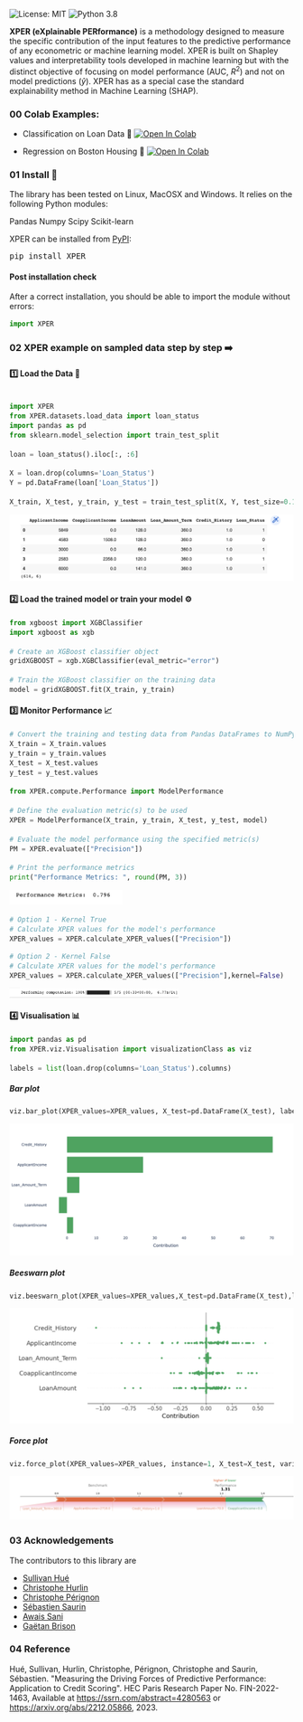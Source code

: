 ![License: MIT](https://img.shields.io/badge/license-MIT-yellow.svg)
![Python 3.8](https://img.shields.io/badge/python-3.8%20%7C%203.9%20%7C%203.10-blue)


**XPER (eXplainable PERformance)** is a methodology designed to measure the specific contribution of the input features to the predictive performance of any econometric or machine learning model. XPER is built on Shapley values and interpretability tools developed in machine learning but with the distinct objective of focusing on model performance (AUC, $R^2$) and not on model predictions ($\hat{y}$). XPER has as a special case the standard explainability method in Machine Learning (SHAP).

 
### 00 Colab Examples:
* Classification on Loan Data 🎯
[![Open In Colab](https://colab.research.google.com/assets/colab-badge.svg)](https://colab.research.google.com/drive/1K-_wSENq-s1PUZys-cyJ8zIViRd0gdl2?usp=sharing)


* Regression on Boston Housing 🎯
[![Open In Colab](https://colab.research.google.com/assets/colab-badge.svg)](https://colab.research.google.com/drive/16Jahf7JbRB2Y62xXbaE617k9GU5cD1Nk?usp=sharing)

### 01 Install 🚀
The library has been tested on Linux, MacOSX and Windows. It relies on the following Python modules:

Pandas
Numpy
Scipy
Scikit-learn

XPER can be installed from [PyPI](https://pypi.org/project/XPER):

<pre>
pip install XPER
</pre>

#### Post installation check
After a correct installation, you should be able to import the module without errors:

```python
import XPER
```

### 02 XPER example on sampled data step by step ➡️


#### 1️⃣ Load the Data 💽


```python

import XPER
from XPER.datasets.load_data import loan_status
import pandas as pd
from sklearn.model_selection import train_test_split

loan = loan_status().iloc[:, :6]

X = loan.drop(columns='Loan_Status')
Y = pd.DataFrame(loan['Loan_Status'])

X_train, X_test, y_train, y_test = train_test_split(X, Y, test_size=0.15, random_state=3)
```
![loan](images/dataset.png)


#### 2️⃣ Load the trained model or train your model ⚙️

```python
from xgboost import XGBClassifier
import xgboost as xgb

# Create an XGBoost classifier object
gridXGBOOST = xgb.XGBClassifier(eval_metric="error")

# Train the XGBoost classifier on the training data
model = gridXGBOOST.fit(X_train, y_train)

```

#### 3️⃣ Monitor Performance 📈

```python
# Convert the training and testing data from Pandas DataFrames to NumPy arrays
X_train = X_train.values
y_train = y_train.values
X_test = X_test.values
y_test = y_test.values

from XPER.compute.Performance import ModelPerformance

# Define the evaluation metric(s) to be used
XPER = ModelPerformance(X_train, y_train, X_test, y_test, model)

# Evaluate the model performance using the specified metric(s)
PM = XPER.evaluate(["Precision"])

# Print the performance metrics
print("Performance Metrics: ", round(PM, 3))

```
<img src="images/perf.png" alt="metrics" width="200">

```python
# Option 1 - Kernel True
# Calculate XPER values for the model's performance
XPER_values = XPER.calculate_XPER_values(["Precision"])
```

```python
# Option 2 - Kernel False
# Calculate XPER values for the model's performance
XPER_values = XPER.calculate_XPER_values(["Precision"],kernel=False)
```
<img src="images/kernel-false.png" alt="metrics" width="300">

#### 4️⃣ Visualisation 📊

```python
import pandas as pd
from XPER.viz.Visualisation import visualizationClass as viz

labels = list(loan.drop(columns='Loan_Status').columns)
```

##### Bar plot 

```python
viz.bar_plot(XPER_values=XPER_values, X_test=pd.DataFrame(X_test), labels=labels, p=6,percentage=True)
```
![sample](images/chart3.png)


##### Beeswarn plot

```python
viz.beeswarn_plot(XPER_values=XPER_values,X_test=pd.DataFrame(X_test),labels=labels)
```
![sample](images/chart5.png)

##### Force plot

```python
viz.force_plot(XPER_values=XPER_values, instance=1, X_test=X_test, variable_name=labels, figsize=(16,4))
```
![sample](images/chart2.png)

### 03 Acknowledgements

The contributors to this library are 
* [Sullivan Hué](https://www.amse-aixmarseille.fr/fr/membres/hu%C3%A9)
* [Christophe Hurlin](https://sites.google.com/view/christophe-hurlin/home)
* [Christophe Pérignon](https://www.hec.edu/fr/faculty-research/faculty-directory/faculty-member/perignon-christophe)
* [Sébastien Saurin](https://papers.ssrn.com/sol3/cf_dev/AbsByAuth.cfm?per_id=4582330)
* [Awais Sani](https://www.linkedin.com/in/awais-hussain-sani-87a35757/)
* [Gaëtan Brison](https://www.linkedin.com/in/gaetan-brison/)



### 04 Reference

Hué, Sullivan, Hurlin, Christophe, Pérignon, Christophe and Saurin, Sébastien. "Measuring the Driving Forces of Predictive Performance: Application to Credit Scoring". HEC Paris Research Paper No. FIN-2022-1463, Available at https://ssrn.com/abstract=4280563 or https://arxiv.org/abs/2212.05866, 2023.

